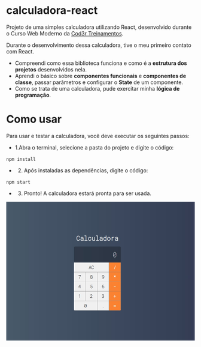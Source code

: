 # calculadora-react

Projeto de uma simples calculadora utilizando React, desenvolvido durante o Curso Web Moderno da <a href="cod3r.com.br">Cod3r Treinamentos</a>.

Durante o desenvolvimento dessa calculadora, tive o meu primeiro contato com React. 
* Compreendi como essa biblioteca funciona e como é a **estrutura dos projetos** desenvolvidos nela. 
* Aprendi o básico sobre **componentes funcionais** e **componentes de classe**, passar parâmetros e configurar o **State** de um componente.
* Como se trata de uma calculadora, pude exercitar minha **lógica de programação**.

# Como usar
Para usar e testar a calculadora, você deve executar os seguintes passos:
* 1.Abra o terminal, selecione a pasta do projeto e digite o código: 
```
npm install
``` 
* 2. Após instaladas as dependências, digite o código:
```
npm start
```
* 3. Pronto! A calculadora estará pronta para ser usada.

<img src="https://github.com/GabrielLima5/imagens-projetos/blob/main/images/Calculadora%20React.jpg">
